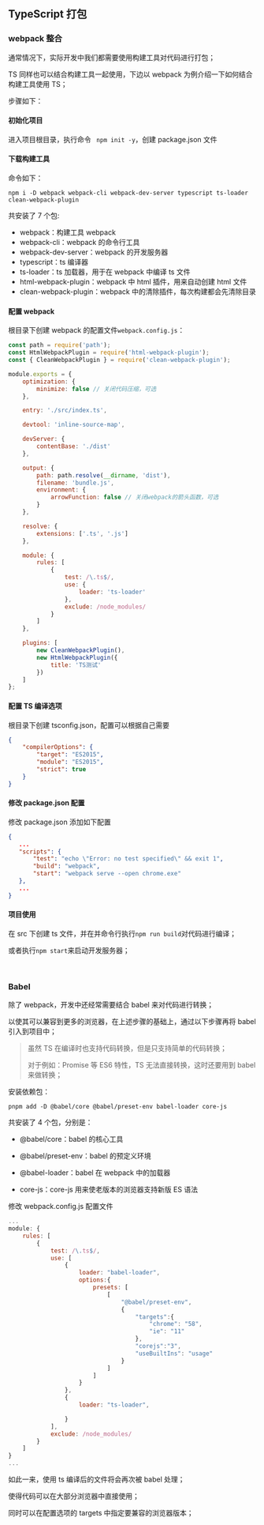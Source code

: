 <!-- @format -->

## TypeScript 打包

### webpack 整合

通常情况下，实际开发中我们都需要使用构建工具对代码进行打包；

TS 同样也可以结合构建工具一起使用，下边以 webpack 为例介绍一下如何结合构建工具使用 TS；

步骤如下：

#### 初始化项目

进入项目根目录，执行命令 ` npm init -y`，创建 package.json 文件

#### 下载构建工具

命令如下：

`npm i -D webpack webpack-cli webpack-dev-server typescript ts-loader clean-webpack-plugin`

共安装了 7 个包:

- webpack：构建工具 webpack
- webpack-cli：webpack 的命令行工具
- webpack-dev-server：webpack 的开发服务器
- typescript：ts 编译器
- ts-loader：ts 加载器，用于在 webpack 中编译 ts 文件
- html-webpack-plugin：webpack 中 html 插件，用来自动创建 html 文件
- clean-webpack-plugin：webpack 中的清除插件，每次构建都会先清除目录

#### 配置 webpack

根目录下创建 webpack 的配置文件`webpack.config.js`：

```javascript
const path = require('path');
const HtmlWebpackPlugin = require('html-webpack-plugin');
const { CleanWebpackPlugin } = require('clean-webpack-plugin');

module.exports = {
	optimization: {
		minimize: false // 关闭代码压缩，可选
	},

	entry: './src/index.ts',

	devtool: 'inline-source-map',

	devServer: {
		contentBase: './dist'
	},

	output: {
		path: path.resolve(__dirname, 'dist'),
		filename: 'bundle.js',
		environment: {
			arrowFunction: false // 关闭webpack的箭头函数，可选
		}
	},

	resolve: {
		extensions: ['.ts', '.js']
	},

	module: {
		rules: [
			{
				test: /\.ts$/,
				use: {
					loader: 'ts-loader'
				},
				exclude: /node_modules/
			}
		]
	},

	plugins: [
		new CleanWebpackPlugin(),
		new HtmlWebpackPlugin({
			title: 'TS测试'
		})
	]
};
```

#### 配置 TS 编译选项

根目录下创建 tsconfig.json，配置可以根据自己需要

```json
{
	"compilerOptions": {
		"target": "ES2015",
		"module": "ES2015",
		"strict": true
	}
}
```

#### 修改 package.json 配置

修改 package.json 添加如下配置

```json
{
   ...
   "scripts": {
       "test": "echo \"Error: no test specified\" && exit 1",
       "build": "webpack",
       "start": "webpack serve --open chrome.exe"
   },
   ...
}
```

#### 项目使用

在 src 下创建 ts 文件，并在并命令行执行`npm run build`对代码进行编译；

或者执行`npm start`来启动开发服务器；

<br/>

### Babel

除了 webpack，开发中还经常需要结合 babel 来对代码进行转换；

以使其可以兼容到更多的浏览器，在上述步骤的基础上，通过以下步骤再将 babel 引入到项目中；

> 虽然 TS 在编译时也支持代码转换，但是只支持简单的代码转换；
>
> 对于例如：Promise 等 ES6 特性，TS 无法直接转换，这时还要用到 babel 来做转换；

安装依赖包：

`pnpm add -D @babel/core @babel/preset-env babel-loader core-js`

共安装了 4 个包，分别是：

- @babel/core：babel 的核心工具

- @babel/preset-env：babel 的预定义环境

- @babel-loader：babel 在 webpack 中的加载器

- core-js：core-js 用来使老版本的浏览器支持新版 ES 语法

修改 webpack.config.js 配置文件

```javascript
...
module: {
    rules: [
        {
            test: /\.ts$/,
            use: [
                {
                    loader: "babel-loader",
                    options:{
                        presets: [
                            [
                                "@babel/preset-env",
                                {
                                    "targets":{
                                        "chrome": "58",
                                        "ie": "11"
                                    },
                                    "corejs":"3",
                                    "useBuiltIns": "usage"
                                }
                            ]
                        ]
                    }
                },
                {
                    loader: "ts-loader",

                }
            ],
            exclude: /node_modules/
        }
    ]
}
...
```

如此一来，使用 ts 编译后的文件将会再次被 babel 处理；

使得代码可以在大部分浏览器中直接使用；

同时可以在配置选项的 targets 中指定要兼容的浏览器版本；
